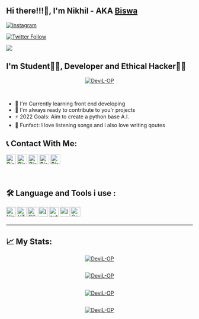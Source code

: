 ## Hi there!!!👋, I'm Nikhil - AKA [Biswa][instagram]

[![Instagram](https://img.shields.io/badge/Instagram-E4405F?style=for-the-badge&logo=instagram&logoColor=white)](https://instagram.com/x.devilop)

[![Twitter Follow](https://img.shields.io/badge/Twitter-1DA1F2?style=for-the-badge&logo=twitter&logoColor=white)](https://twitter.com/ig_devilisop)

![](https://komarev.com/ghpvc/?username=DeviL-OP&style=flat-square&color=blueviolet)

## I'm Student👨‍🎓, Developer and Ethical Hacker👨‍💻

<p align='center'>
  <a href="#"><img align="center" src="https://github-readme-streak-stats.herokuapp.com/?user=DeviL-OP&theme=dark" alt="DeviL-OP" /></a>
</p>

<br>

- 🔭 I'm Currently learning front end developing 
- 🍃 I'm always ready to contribute to you'r projects
- ⚡ 2022 Goals: Aim to create a python base A.I.
- 🎄 Funfact: I love listening songs and i also love writing qoutes

## 📞 Contact With Me:

[<img align="lift" alt="Biswakalyan Bhuyan | Youtube" width="26px" src="https://img.icons8.com/color/22/000000/youtube-play.png" />][youtube] 
[<img align="lift" alt="Biswa | Twitter" width="26px" src="https://img.icons8.com/color/22/000000/twitter--v2.png" />][twitter] 
[<img align="lift" alt="Biswakalyan Bhuyan | Linkdin" width="26px" src="https://img.icons8.com/color/22/000000/linkedin-2--v2.png" />][linkdin] 
[<img align="lift" alt="Biswa | Instagram" width="26px" src="https://img.icons8.com/color/22/000000/instagram-new--v2.png" />][instagram] 
[<img align="lift" alt="Biswakalyan Bhuyan | Dev" width="26px" src="https://cdn.jsdelivr.net/npm/simple-icons@3.0.1/icons/dev-dot-to.svg" />][dev] 

<br />

## 🛠 Language and Tools i use :

[<img align="left" alt="Visual Studio Code" width="26px" src="https://img.icons8.com/fluency/26/000000/visual-studio-code-2019.png" />][vscode]
[<img align="left" alt="HTML5" width="26px" src="https://img.icons8.com/color/26/000000/html-5--v1.png" />][HTML5]
[<img align="left" alt="CSS 3" width="26px" src="https://img.icons8.com/color/26/000000/css3.png" />][CSS3]
[<img align="left" alt="javascript" width="26px" src="https://img.icons8.com/color/26/000000/javascript--v2.png" />][javascript]
[<img align="left" alt="python" width="26px" src="https://img.icons8.com/color/26/000000/python--v2.png" />][python]
[<img align="left" alt="java" width="26px" src="https://img.icons8.com/color/26/000000/java-coffee-cup-logo--v2.png" />][java]
[<img align="left" alt="C++" width="26px" src="https://img.icons8.com/color/26/000000/c-plus-plus-logo.png" />][C++]

<br />
<br />

---

## 📈 My Stats:

<p align='center'>
  <a href="#"><img align="center" src="https://github-readme-stats.vercel.app/api?username=DeviL-OP&theme=dark" alt="DeviL-OP" /></a>
</p>

##

<p align='center'>
  <a href="#"><img align="center" src="https://github-readme-stats.vercel.app/api/top-langs/?username=DeviL-OP&theme=dark" alt="DeviL-OP" /></a>
</p>

##

<p align='center'>
  <a href="#"><img align="center" src="https://github-profile-summary-cards.vercel.app/api/cards/profile-details?username=DeviL-OP&theme=vue" alt="DeviL-OP" /></a>
</p>

##

<p align='center'>
  <a href="#"><img align="center" src="https://activity-graph.herokuapp.com/graph?username=DeviL-OP&theme=minimal" alt="DeviL-OP" /></a>
</p>

[youtube]: https://youtube.com/channel/UCiK7eb2PWlhVuyE0uCj0ZwA
[twitter]: https://twitter.com/ig_devilisop?t=kQri76C8PWY4Mqqp_CuHgQ&s=09
[linkdin]: https://www.linkedin.com/in/biswakalyan-bhuyan-540b53214
[instagram]: https://instagram.com/x.devilop?utm_medium=copy_link
[dev]: https://dev.to/biswakalyan
[vscode]: https://code.visualstudio.com/
[HTML5]: https://html.com/
[CSS3]: https://html.com/
[javascript]: https://www.javascript.com/
[python]: https://www.python.org/
[java]: https://www.java.com/
[C++]: https://isocpp.org/
